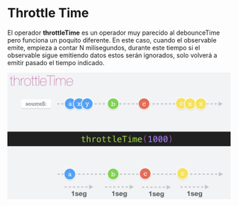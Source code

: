 # Throttle Time

El operador __throttleTime__ es un operador muy parecido al debounceTime pero funciona un poquito diferente.
En este caso, cuando el observable emite, empieza a contar N milisegundos, durante este tiempo si el observable sigue emitiendo datos estos serán ignorados, solo volverá a emitir pasado el tiempo indicado.


![throttleTime](./../imgs/throttleTime.png "throttleTime")